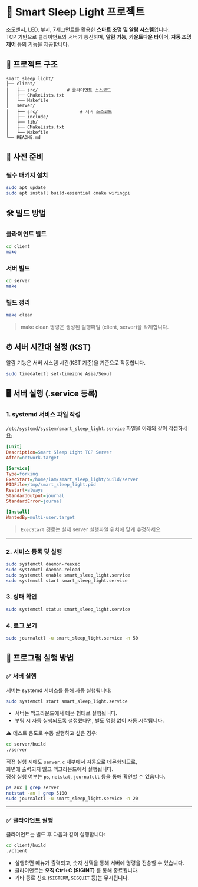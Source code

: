 # 🌙 Smart Sleep Light 프로젝트

조도센서, LED, 부저, 7세그먼트를 활용한 **스마트 조명 및 알람 시스템**입니다.  
TCP 기반으로 클라이언트와 서버가 통신하며, **알람 기능**, **카운트다운 타이머**, **자동 조명 제어** 등의 기능을 제공합니다.


## 📁 프로젝트 구조

```
smart_sleep_light/
├── client/   
│   ├── src/           # 클라이언트 소스코드
│   ├── CMakeLists.txt
│   └── Makefile
│   server/              
│   ├── src/                # 서버 소스코드
│   ├── include/
│   ├── lib/
│   ├── CMakeLists.txt
│   └── Makefile
└── README.md
```




## 🧱 사전 준비

### 필수 패키지 설치

```bash
sudo apt update
sudo apt install build-essential cmake wiringpi
```



## 🛠️ 빌드 방법

### 클라이언트 빌드

```bash
cd client
make
```

### 서버 빌드

```bash
cd server
make
```

### 빌드 정리

```bash
make clean
```
> make clean 명령은 생성된 실행파일 (client, server)을 삭제합니다.

## ⏰ 서버 시간대 설정 (KST)

알람 기능은 서버 시스템 시간(KST 기준)을 기준으로 작동합니다.

```bash
sudo timedatectl set-timezone Asia/Seoul
```


## 🖥️ 서버 실행 (.service 등록)

### 1. systemd 서비스 파일 작성

`/etc/systemd/system/smart_sleep_light.service` 파일을 아래와 같이 작성하세요:

```ini
[Unit]
Description=Smart Sleep Light TCP Server
After=network.target

[Service]
Type=forking
ExecStart=/home/iam/smart_sleep_light/build/server
PIDFile=/tmp/smart_sleep_light.pid
Restart=always
StandardOutput=journal
StandardError=journal

[Install]
WantedBy=multi-user.target
```

> `ExecStart` 경로는 실제 server 실행파일 위치에 맞게 수정하세요.

---

### 2. 서비스 등록 및 실행

```bash
sudo systemctl daemon-reexec
sudo systemctl daemon-reload
sudo systemctl enable smart_sleep_light.service
sudo systemctl start smart_sleep_light.service
```

### 3. 상태 확인

```bash
sudo systemctl status smart_sleep_light.service
```

### 4. 로그 보기

```bash
sudo journalctl -u smart_sleep_light.service -n 50
```

## 🔌 프로그램 실행 방법

### ✅ 서버 실행

서버는 systemd 서비스를 통해 자동 실행됩니다:

```bash
sudo systemctl start smart_sleep_light.service
```

- 서버는 백그라운드에서 데몬 형태로 실행됩니다.
- 부팅 시 자동 실행되도록 설정했다면, 별도 명령 없이 자동 시작됩니다.

⚠️ 테스트 용도로 수동 실행하고 싶은 경우:

```bash
cd server/build
./server
```

직접 실행 시에도 `server.c` 내부에서 자동으로 데몬화되므로,  
화면에 출력되지 않고 백그라운드에서 실행됩니다.  
정상 실행 여부는 `ps`, `netstat`, `journalctl` 등을 통해 확인할 수 있습니다.

```bash
ps aux | grep server
netstat -an | grep 5100
sudo journalctl -u smart_sleep_light.service -n 20
```

---

### ✅ 클라이언트 실행

클라이언트는 빌드 후 다음과 같이 실행합니다:

```bash
cd client/build
./client
```

- 실행하면 메뉴가 출력되고, 숫자 선택을 통해 서버에 명령을 전송할 수 있습니다.
- 클라이언트는 **오직 Ctrl+C (SIGINT)** 를 통해 종료됩니다.
- 기타 종료 신호 (`SIGTERM`, `SIGQUIT` 등)는 무시됩니다.


